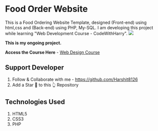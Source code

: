 #  Food Order Website
This is a Food Ordering Website Template, designed (Front-end) using html,css and (Back-end) using PHP, My-SQL. I am  developing this project while learning "Web Development Course - CodeWithHarry". <img src ="https://stock.adobe.com/in/images/id/289310269?as_campaign=Flaticon&as_content=api&as_audience=srp&tduid=118cbb1c924a976cb125117aadc044c6&as_channel=affiliate&as_campclass=redirect&as_source=arvato">

**This is my ongoing project.**

**Access the Course Here** - 
[ Web Design Course](https://www.youtube.com/playlist?list=PLu0W_9lII9agiCUZYRsvtGTXdxkzPyItg)

## Support Developer
1. Follow & Collaborate with me - https://github.com/Harshit8126
2. Add a Star 🌟  to this 👆 Repository


## Technologies Used
1. HTML5
2. CSS3
3. PHP
